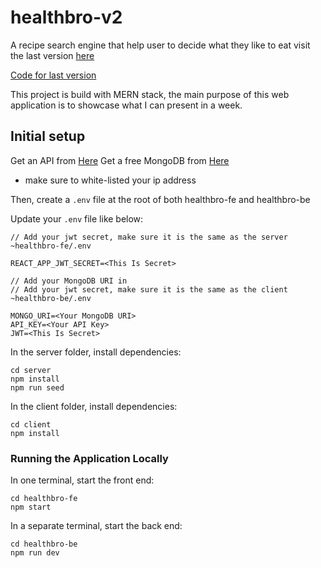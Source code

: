 # healthbro-v2

A recipe search engine that help user to decide what they like to eat
visit the last version [here](https://healthbro.herokuapp.com)

[Code for last version](https://github.com/cee-elle/fswd-agile-final-project)

This project is build with MERN stack, the main purpose of this web application is to showcase what I can present in a week.

## Initial setup

Get an API from [Here](https://spoonacular.com/food-api)
Get a free MongoDB from [Here]("https://account.mongodb.com/account/login?signedOut=true")
* make sure to white-listed your ip address 

Then, create a `.env` file at the root of both healthbro-fe and healthbro-be

Update your `.env` file like below:

```healthbro-fe > .env
// Add your jwt secret, make sure it is the same as the server
~healthbro-fe/.env

REACT_APP_JWT_SECRET=<This Is Secret>

```

```healthbro-be > .env
// Add your MongoDB URI in 
// Add your jwt secret, make sure it is the same as the client
~healthbro-be/.env

MONGO_URI=<Your MongoDB URI>
API_KEY=<Your API Key>
JWT=<This Is Secret>

```

In the server folder, install dependencies:

```
cd server
npm install
npm run seed
```

In the client folder, install dependencies:

```
cd client
npm install
```

### Running the Application Locally

In one terminal, start the front end:

```
cd healthbro-fe
npm start
```

In a separate terminal, start the back end:

```
cd healthbro-be
npm run dev
```